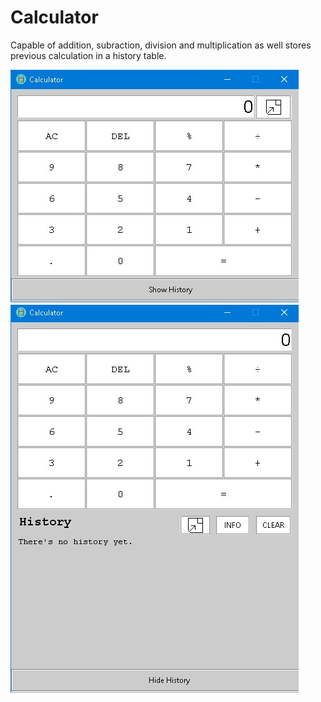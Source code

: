# Calculator

Capable of addition, subraction, division and multiplication as well stores previous calculation in a history table.

<img src="included files/1.jpg">
<img src="included files/2.jpg">
